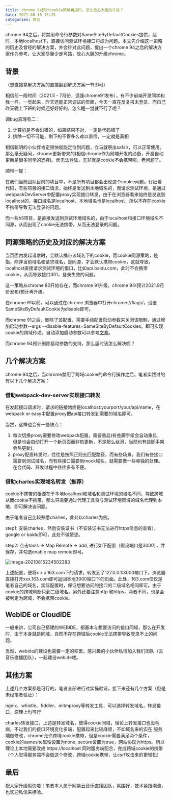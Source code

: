 ```yaml
---
title: chrome 94预计cookie策略再加码，怎么放心大胆的升级？ 
date: 2021-08-16 15:25
categories: 原创
---
```


chrome 94之后，将禁用命令行参数对SameSiteByDefaultCookies提供，届时，本地localhost下，直接访问测试环境接口将成为问题。本文先介绍这一策略的历史及曾经的解决方案，并会针对此问题，提出一个chrome 94之后的解决方案作为参考。让大家尽量少走弯路，放心大胆的升级chrome。
<!--more-->

## 背景

（想直接拿解决方案的直接翻到解决方案一节即可）

相信前一段时间（2021.5 - 7月份，适逢chrome91发布），有不少前端开发同学和我一样。一觉起来，昨天还能正常调试的页面，今天一直在反复报未登录，而自己昨天晚上下班的时候还好好好的，怎么睡一觉就不行了呢？

调bug真理有二：

1. 计算机是不会出错的，如果结果不对，一定是代码错了
2. 排除一切不可能，剩下的不管多么难以置信，一定就是真相

相信聪明的小伙伴肯定很快就能定位到问题，立马就祭出safair，可以正常使用。那么毫无疑问，chrome更新带来的(相信chrome作为前端开发的必备，开启自动更新是很多同学的选择)。而无法登陆，无非就是cookie不会携带呗，老问题了。

顺带一提：

在我们当前团队目前的项目中，不是所有项目都会出现这个cookie问题。仔细看代码，有些项目的接口请求，始终是发送到本地域名的，而请求测试环境，是通过webpackDevServer中配置proxy实现接口转发，由于在浏览器看来始终是发送到localhost的，接口域名是localhost，本地域名也是localhost，所以不存在cookie不携带导致无法登录的问题。

而一些h5项目，是直接发送到测试环境域名的，由于localhost和接口环境域名不同源，从而出现了cookie无法携带，从而无法登录的问题。



## 同源策略的历史及对应的解决方案

当页面内发起请求时，会默认携带该域名下的cookie，而cookie同源策略，是指，除非当前域名和请求域名，是同源，才会默认携带cookie，这就导致，localhost直接请求测试环境的借口，比如api.baidu.com，此时不会携带cookie，从而导致接口301，登录失效的问题。

这一策略从chrome 80开始存在，而chrome 91升级，chrome 94(预计2021.9月份发布)预计再升级。

在chrome 91以前，可以通过在chrome 浏览器中打开chrome://flags/，设置SameSiteByDefaultCookie为disable即可。

而chrome 91之后，删除了该配置，需要手动配置启动参数来关闭该限制，通过增加启动参数--args --disable-features=SameSiteByDefaultCookies。即可实现cookie的跨域传递。自动添加启动参数可以参考[文章](https://www.jianshu.com/p/a8cc2c04ee7c)。

而chrome 94预计删除启动参数的支持，那么届时该怎么解决呢？

## 几个解决方案

chrome 94之后，当chrome禁用了跨域cookie的命令行操作之后，笔者实践过的有以下几个解决方案：

### 借助webpack-dev-server实现接口转发

在发起接口请求时，请求的链接始终是localhost:yourport/your/api/name，在webpack or easy中配置proxy把api接口转发到需要的域名即可。

当然，这样也会有一些缺点：

1. 每次切换proxy需要修改webpack配置，需要重启(有些脚手架会自动重启，但是也会自动打开一个新页面而非热更新，不是那么丝滑，当然也有些脚手架会热更新)。
2. proxy配置转发时，往往是按照正则去匹配路径，而有些场景，我们有些接口需要到测试域名，而有些接口需要到mock域名，就需要做一些单独的处理。在合代码、开发过程中往往多有不便。

### 借助charles实现域名转发（推荐）

cookie不携带的根源在于本地localhost和域名和测试环境的域名不同，导致跨域从而cookie不携带，那么只需要通过代理工具将与测试环境同域的域名代理到本地，即可解决该问题。

由于笔者自己比较熟悉charles，此处以charles为例。

step1: 安装charles，然后安装证书（不安装证书无法进行https信息的查看），google or baidu即可，此处不做赘述。

step2: 点击tools -> Map Remote -> add, 进行如下配置（假设端口是3000），并保存，并勾选enable map remote即可。

![image-20210815234502383](https://tva1.sinaimg.cn/large/008i3skNly1gthwlwdfkuj60i50hdt9o02.jpg)

上述配置，便将x x x.163.com下的请求，转发到了127.0.0.1:3000端口下，浏览器直接打开xxx.163.com即可返回本地3000端口下的页面。此处，163.com仅仅是笔者自己的域名，实际配置时，保证想要访问的接口的二级域名相同即可。由于cookie的跨域判断只到二级域名。另外还要注意http 和https，两者不同，也是会被判定为跨域，不会携带cookie。

## WebIDE or CloudIDE

 一般来讲，公司自己搭建的WEBIDE，都基本与想要访问的接口同域，那么在开发时，由于本身就是同域，自然不存在跨域后cookie无法携带导致登录不上的问题。

当然，webide的建设也需要一定的积累。感兴趣的小伙伴私信加入我们团队（云音乐直播团队），一起建设webide喽。



## 其他方案

上述几个方案都是可行的，笔者全部进行过实操验证。接下来还有几个方案（但是未经笔者验证）：

ngnix、whistle、fiddler、mitmproxy等转发工具，可以选择转发域名，转发接口，原理上均可行

charles转发接口，上述是转发域名，使得cookie同域，理论上转发接口也没毛病，不过我们的接口环境变化多端，配置起来比较麻烦，不如域名来的实在
服务端做修改，chrome允许跨域cookie携带，但是cookie需要满足两个条件，cookie的samesite属性设置为none, secure设置为true，网站协议为https。所以理论上本地需要改成 https://localhost 同时服务端配合，完成跨域cookie的携带（个人觉得服务端不会做这个修改，跨域cookie携带，让csrf攻击来的更轻松）

## 最后

祝大家升级愉快喽！笔者本人属于网易云音乐直播团队，氛围好，技术紧跟潮流，也欢迎私信来撩哈。

